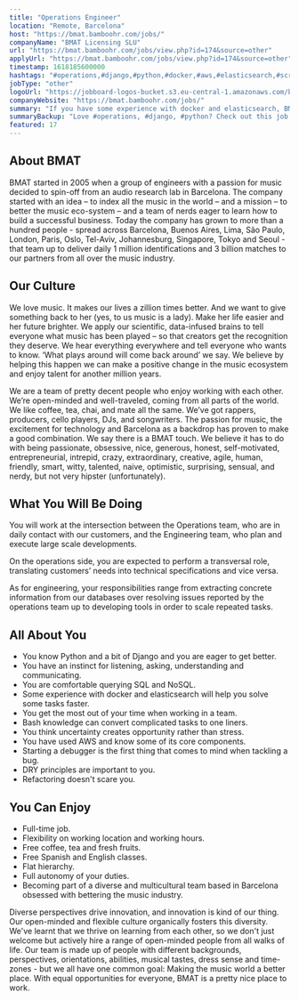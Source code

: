 ```yaml
---
title: "Operations Engineer"
location: "Remote, Barcelona"
host: "https://bmat.bamboohr.com/jobs/"
companyName: "BMAT Licensing SLU"
url: "https://bmat.bamboohr.com/jobs/view.php?id=174&source=other"
applyUrl: "https://bmat.bamboohr.com/jobs/view.php?id=174&source=other"
timestamp: 1618185600000
hashtags: "#operations,#django,#python,#docker,#aws,#elasticsearch,#scrum,#translation,#English"
jobType: "other"
logoUrl: "https://jobboard-logos-bucket.s3.eu-central-1.amazonaws.com/bmat-licensing-slu"
companyWebsite: "https://bmat.bamboohr.com/jobs/"
summary: "If you have some experience with docker and elasticsearch, BMAT has a job opening for an Operations Engineer"
summaryBackup: "Love #operations, #django, #python? Check out this job post!"
featured: 17
---
```


## About BMAT 

BMAT started in 2005 when a group of engineers with a passion for music decided to spin-off from an audio research lab in Barcelona. The company started with an idea – to index all the music in the world – and a mission – to better the music eco-system – and a team of nerds eager to learn how to build a successful business. Today the company has grown to more than a hundred people - spread across Barcelona, Buenos Aires, Lima, São Paulo, London, Paris, Oslo, Tel-Aviv, Johannesburg, Singapore, Tokyo and Seoul - that team up to deliver daily 1 million identifications and 3 billion matches to our partners from all over the music industry.

## Our Culture 

We love music. It makes our lives a zillion times better. And we want to give something back to her (yes, to us music is a lady). Make her life easier and her future brighter. We apply our scientific, data-infused brains to tell everyone what music has been played – so that creators get the recognition they deserve. We hear everything everywhere and tell everyone who wants to know. ‘What plays around will come back around’ we say. We believe by helping this happen we can make a positive change in the music ecosystem and enjoy talent for another million years.

We are a team of pretty decent people who enjoy working with each other. We’re open-minded and well-traveled, coming from all parts of the world. We like coffee, tea, chai, and mate all the same. We’ve got rappers, producers, cello players, DJs, and songwriters. The passion for music, the excitement for technology and Barcelona as a backdrop has proven to make a good combination. We say there is a BMAT touch. We believe it has to do with being passionate, obsessive, nice, generous, honest, self-motivated, entrepreneurial, intrepid, crazy, extraordinary, creative, agile, human, friendly, smart, witty, talented, naive, optimistic, surprising, sensual, and nerdy, but not very hipster (unfortunately).

## What You Will Be Doing 

You will work at the intersection between the Operations team, who are in daily contact with our customers, and the Engineering team, who plan and execute large scale developments.

On the operations side, you are expected to perform a transversal role, translating customers’ needs into technical specifications and vice versa.

As for engineering, your responsibilities range from extracting concrete information from our databases over resolving issues reported by the operations team up to developing tools in order to scale repeated tasks.  

## All About You

*   You know Python and a bit of Django and you are eager to get better.
*   You have an instinct for listening, asking, understanding and communicating.
*   You are comfortable querying SQL and NoSQL.
*   Some experience with docker and elasticsearch will help you solve some tasks faster.
*   You get the most out of your time when working in a team.
*   Bash knowledge can convert complicated tasks to one liners.
*   You think uncertainty creates opportunity rather than stress.
*   You have used AWS and know some of its core components.
*   Starting a debugger is the first thing that comes to mind when tackling a bug.
*   DRY principles are important to you.
*   Refactoring doesn't scare you.

## You Can Enjoy

*   Full-time job.
*   Flexibility on working location and working hours.
*   Free coffee, tea and fresh fruits.
*   Free Spanish and English classes.
*   Flat hierarchy.
*   Full autonomy of your duties.
*   Becoming part of a diverse and multicultural team based in Barcelona obsessed with bettering the music industry.

Diverse perspectives drive innovation, and innovation is kind of our thing. Our open-minded and flexible culture organically fosters this diversity. We've learnt that we thrive on learning from each other, so we don't just welcome but actively hire a range of open-minded people from all walks of life. Our team is made up of people with different backgrounds, perspectives, orientations, abilities, musical tastes, dress sense and time-zones - but we all have one common goal: Making the music world a better place. With equal opportunities for everyone, BMAT is a pretty nice place to work.
